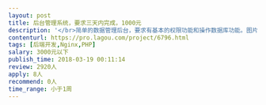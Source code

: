 ```yaml
---                
layout: post       
title: 后台管理系统，要求三天内完成，1000元           
description: '</br>简单的数据管理后台，要求有基本的权限功能和操作数据库功能。图片要求上传到阿里云OSS。增强改查几张表，上个同学已经完成了大部分，只是人不靠谱，跑路了。</br>'     
contenturl: https://pro.lagou.com/project/6796.html      
tags: [后端开发,Nginx,PHP]            
salary: 3000元以下          
publish_time: 2018-03-19 00:11:14         
review: 2920人                   
apply: 8人                   
recommend: 0人                   
time_range: 小于1周              
---                 
```

